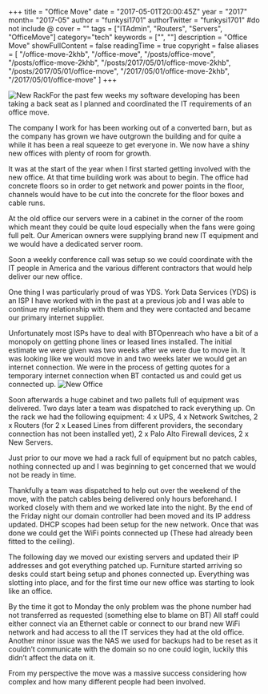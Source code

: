 +++
title = "Office Move"
date = "2017-05-01T20:00:45Z"
year = "2017"
month= "2017-05"
author = "funkysi1701"
authorTwitter = "funkysi1701" #do not include @
cover = ""
tags = ["ITAdmin", "Routers", "Servers", "OfficeMove"]
category="tech"
keywords = ["", ""]
description = "Office Move"
showFullContent = false
readingTime = true
copyright = false
aliases = [
    "/office-move-2khb",
    "/office-move",
    "/posts/office-move",
    "/posts/office-move-2khb",
    "/posts/2017/05/01/office-move-2khb",
    "/posts/2017/05/01/office-move",
    "/2017/05/01/office-move-2khb",
    "/2017/05/01/office-move"
]
+++

![New Rack](/images/2017/20170422_191127-e1493403982560-169x300.jpg)For the past few weeks my software developing has been taking a back seat as I planned and coordinated the IT requirements of an office move.

The company I work for has been working out of a converted barn, but as the company has grown we have outgrown the building and for quite a while it has been a real squeeze to get everyone in. We now have a shiny new offices with plenty of room for growth.

It was at the start of the year when I first started getting involved with the new office. At that time building work was about to begin. The office had concrete floors so in order to get network and power points in the floor, channels would have to be cut into the concrete for the floor boxes and cable runs.

At the old office our servers were in a cabinet in the corner of the room which meant they could be quite loud especially when the fans were going full pelt. Our American owners were supplying brand new IT equipment and we would have a dedicated server room.

Soon a weekly conference call was setup so we could coordinate with the IT people in America and the various different contractors that would help deliver our new office.

One thing I was particularly proud of was YDS. York Data Services (YDS) is an ISP I have worked with in the past at a previous job and I was able to continue my relationship with them and they were contacted and became our primary internet supplier.

Unfortunately most ISPs have to deal with BTOpenreach who have a bit of a monopoly on getting phone lines or leased lines installed. The initial estimate we were given was two weeks after we were due to move in. It was looking like we would move in and two weeks later we would get an internet connection. We were in the process of getting quotes for a temporary internet connection when BT contacted us and could get us connected up. ![New Office](/images/2017/18121045_1302238519862436_8711390769620542649_o.jpg)

Soon afterwards a huge cabinet and two pallets full of equipment was delivered. Two days later a team was dispatched to rack everything up. On the rack we had the following equipment: 4 x UPS, 4 x Network Switches, 2 x Routers (for 2 x Leased Lines from different providers, the secondary connection has not been installed yet), 2 x Palo Alto Firewall devices, 2 x New Servers.

Just prior to our move we had a rack full of equipment but no patch cables, nothing connected up and I was beginning to get concerned that we would not be ready in time.

Thankfully a team was dispatched to help out over the weekend of the move, with the patch cables being delivered only hours beforehand. I worked closely with them and we worked late into the night. By the end of the Friday night our domain controller had been moved and its IP address updated. DHCP scopes had been setup for the new network. Once that was done we could get the WiFi points connected up (These had already been fitted to the ceiling).

The following day we moved our existing servers and updated their IP addresses and got everything patched up. Furniture started arriving so desks could start being setup and phones connected up. Everything was slotting into place, and for the first time our new office was starting to look like an office.

By the time it got to Monday the only problem was the phone number had not transferred as requested (something else to blame on BT) All staff could either connect via an Ethernet cable or connect to our brand new WiFi network and had access to all the IT services they had at the old office. Another minor issue was the NAS we used for backups had to be reset as it couldn’t communicate with the domain so no one could login, luckily this didn’t affect the data on it.

From my perspective the move was a massive success considering how complex and how many different people had been involved.
